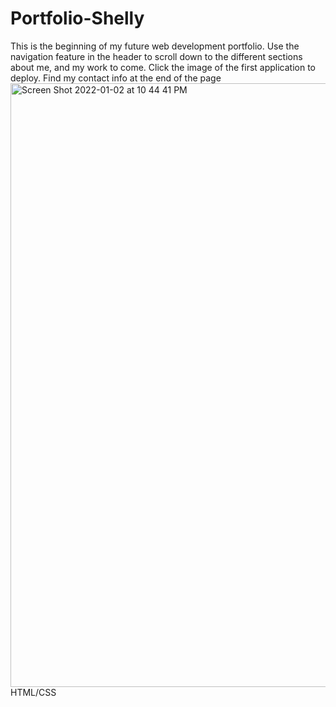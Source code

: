 # Portfolio-Shelly
This is the beginning of my future web development portfolio. Use the navigation feature in the header to scroll down to the different sections about me, and my work to come. Click the image of the first application to deploy. Find my contact info at the end of the page
<img width="966" alt="Screen Shot 2022-01-02 at 10 44 41 PM" src="https://user-images.githubusercontent.com/95631495/147898442-4bcdb9f5-e4b1-4bb7-89ea-57e3de11b70e.png">
HTML/CSS

